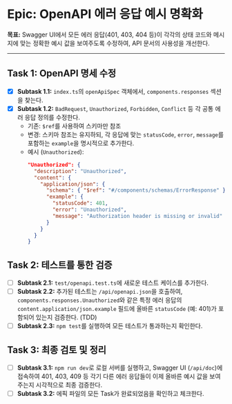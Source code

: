 # Epic: OpenAPI 에러 응답 예시 명확화

**목표:** Swagger UI에서 모든 에러 응답(401, 403, 404 등)이 각각의 상태 코드와 메시지에 맞는 정확한 예시 값을 보여주도록 수정하여, API 문서의 사용성을 개선한다.

---

## Task 1: OpenAPI 명세 수정

-   [x] **Subtask 1.1:** `index.ts`의 `openApiSpec` 객체에서, `components.responses` 섹션을 찾는다.
-   [x] **Subtask 1.2:** `BadRequest`, `Unauthorized`, `Forbidden`, `Conflict` 등 각 공통 에러 응답 정의를 수정한다.
    -   기존: `$ref`를 사용하여 스키마만 참조
    -   변경: 스키마 참조는 유지하되, 각 응답에 맞는 `statusCode`, `error`, `message`를 포함하는 `example`을 명시적으로 추가한다.
    -   예시 (`Unauthorized`):
        ```json
        "Unauthorized": {
          "description": "Unauthorized",
          "content": {
            "application/json": {
              "schema": { "$ref": "#/components/schemas/ErrorResponse" },
              "example": {
                "statusCode": 401,
                "error": "Unauthorized",
                "message": "Authorization header is missing or invalid"
              }
            }
          }
        }
        ```

## Task 2: 테스트를 통한 검증

-   [ ] **Subtask 2.1:** `test/openapi.test.ts`에 새로운 테스트 케이스를 추가한다.
-   [ ] **Subtask 2.2:** 추가된 테스트는 `/api/openapi.json`을 호출하여, `components.responses.Unauthorized`와 같은 특정 에러 응답의 `content.application/json.example` 필드에 올바른 `statusCode` (예: 401)가 포함되어 있는지 검증한다. (TDD)
-   [ ] **Subtask 2.3:** `npm test`를 실행하여 모든 테스트가 통과하는지 확인한다.

## Task 3: 최종 검토 및 정리

-   [ ] **Subtask 3.1:** `npm run dev`로 로컬 서버를 실행하고, Swagger UI (`/api/doc`)에 접속하여 401, 403, 409 등 각기 다른 에러 응답들이 이제 올바른 예시 값을 보여주는지 시각적으로 최종 검증한다.
-   [ ] **Subtask 3.2:** 에픽 파일의 모든 Task가 완료되었음을 확인하고 체크한다.

